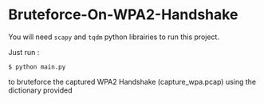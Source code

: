 # Bruteforce-On-WPA2-Handshake

You will need ```scapy``` and ```tqdm``` python librairies to run this project.

Just run :
```
$ python main.py
```
to bruteforce the captured WPA2 Handshake (capture_wpa.pcap) using the dictionary provided 
